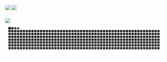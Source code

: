 <div>
  <img height="185em" src="https://github-readme-stats.vercel.app/api?username=Carlos-hcal&show_icons=true&theme=algolia&border_color=0484FD00&include_all_commits=true&count_private=true&locale=pt-br"/>
  <img height="185em" src="https://github-readme-stats.vercel.app/api/top-langs/?username=Carlos-hcal&layout=compact&theme=algolia&border_color=0484FD00&locale=pt-br"/>
</div>

###

<div>
  <img src="https://skillicons.dev/icons?i=figma,ts,react,gamemakerstudio,unity,cs,tailwind,sass,mysql,php" />
</div>

<div >
  <picture>
    <source media="(prefers-color-scheme: dark)" srcset="https://raw.githubusercontent.com/Carlos-hcal/Carlos-hcal/output/github-contribution-grid-snake-dark.svg">
    <source media="(prefers-color-scheme: dark)" srcset="https://raw.githubusercontent.com/Carlos-hcal/Carlos-hcal/output/github-contribution-grid-snake.svg">
    <img alt="github contribution grid snake animation" src="https://raw.githubusercontent.com/Carlos-hcal/Carlos-hcal/output/github-contribution-grid-snake.svg">
  </picture>
</div>
  

